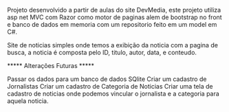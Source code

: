 Projeto desenvolvido a partir de aulas do site DevMedia, este projeto utiliza 
asp net MVC com Razor como motor de paginas alem de bootstrap no front e banco de dados em memoria com um repositorio feito em um model em C#.

Site de noticias simples onde temos a exibição da noticia com a pagina de busca,
a noticia é composta pelo ID, titulo, autor, data, e conteudo.

***** Alterações Futuras *****

Passar os dados para um banco de dados SQlite
Criar um cadastro de Jornalistas
Criar um cadastro de Categoria de Noticias
Criar uma tela de cadastro de noticias onde podemos vincular o jornalista e a categoria para aquela noticia.
